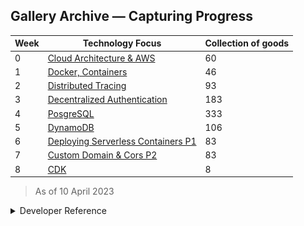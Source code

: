 ## Gallery Archive — Capturing Progress
>
| Week | Technology Focus  | Collection of goods|
|------|-------------------------|-------------------------|
| 0    |        [Cloud Architecture & AWS](week0)                  |60|
| 1    |   [Docker, Containers](week1)               |46|
| 2    |     [Distributed Tracing](week2)     |93|
| 3    |    [Decentralized Authentication](Week3)                     |183|
| 4    |         [PosgreSQL](week4)                |333|
| 5    |       [DynamoDB](week5)                  |106|
| 6    |     [Deploying Serverless Containers P1](week6-7)   |83|
| 7    |     [Custom Domain &  Cors P2](week6-7)                    |83|
|8   | [CDK](week8)|8|

> As of 10 April 2023

<details>
  <summary>Developer Reference</summary>
  <img src="file-count.png">

[Scripting companion](files-count)

</details>
